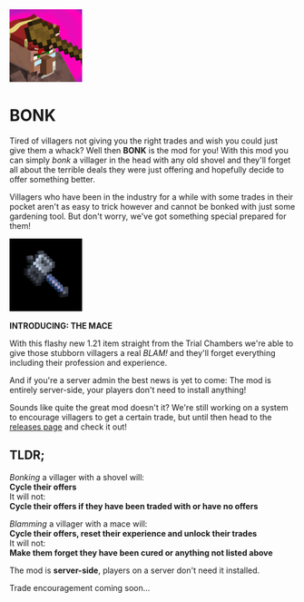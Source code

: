 <img alt="BONK icon" src="src/main/resources/assets/bonk/icon.png" width="128px" />

# BONK

Tired of villagers not giving you the right trades and wish you could just give
them a whack? Well then **BONK** is the mod for you! With this mod you can
simply *bonk* a villager in the head with any old shovel and they'll forget all
about the terrible deals they were just offering and hopefully decide to offer
something better.

Villagers who have been in the industry for a while with some trades in their
pocket aren't as easy to trick however and cannot be bonked with just some
gardening tool. But don't worry, we've got something special prepared for them!

<img alt="Spinnig mace" src="docs/assets/mace.gif" width="128px" />

**INTRODUCING: THE MACE**

With this flashy new 1.21 item straight from the Trial Chambers we're able to
give those stubborn villagers a real *BLAM!* and they'll forget everything
including their profession and experience.

And if you're a server admin the best news is yet to come: The mod is entirely
server-side, your players don't need to install anything!

Sounds like quite the great mod doesn't it? We're still working on a system to
encourage villagers to get a certain trade, but until then head to the
[releases page](./releases/latest) and check it out!

## TLDR;

*Bonking* a villager with a shovel will:<br>
**Cycle their offers**<br>
It will not:<br>
**Cycle their offers if they have been traded with or have no offers**

*Blamming* a villager with a mace will:<br>
**Cycle their offers, reset their experience and unlock their trades**<br>
It will not:<br>
**Make them forget they have been cured or anything not listed above**

The mod is **server-side**, players on a server don't need it installed.

Trade encouragement coming soon...
